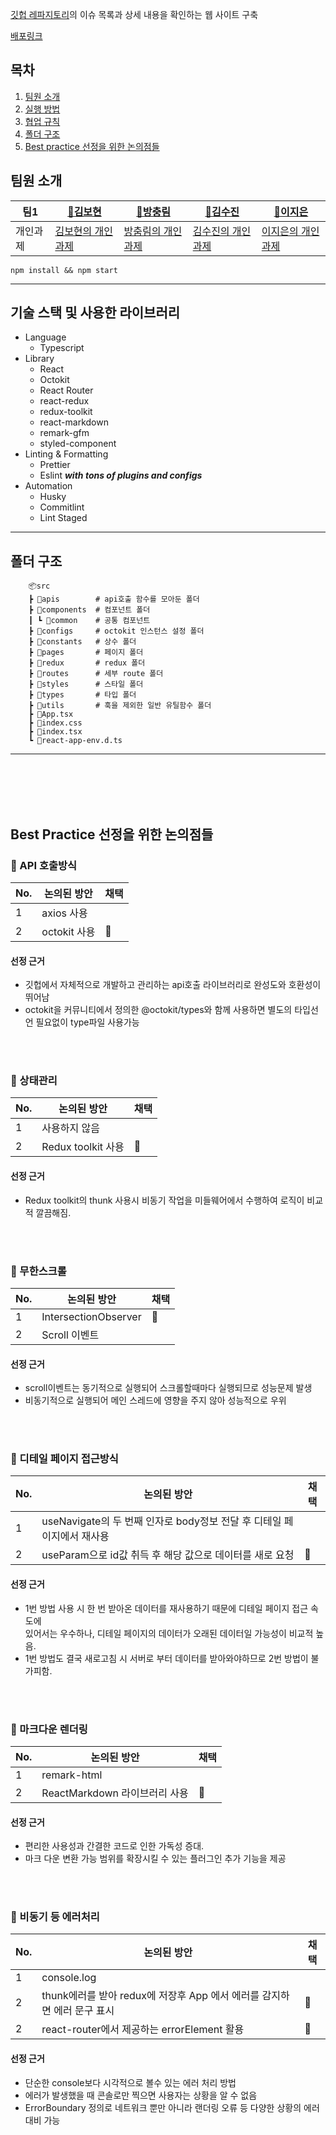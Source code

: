 [깃헙 레파지토리](https://github.com/facebook/react/issues)의 이슈 목록과 상세 내용을 확인하는 웹 사이트 구축

[배포링크]()

## 목차
1. [팀원 소개](#팀원-소개)
2. [실행 방법](#실행방법)
4. [협업 규칙](#협업을-위한-규칙)
5. [폴더 구조](#폴더-구조)
6. [Best practice 선정을 위한 논의점들](#best-practice-선정을-위한-논의점들)

## 팀원 소개

| 팀1 | [🐸김보현](https://github.com/BHyeonKim) | [🐶방충림](https://github.com/HWAHAEBANG) | [🐹김수진](https://github.com/notusing11) | [🐨이지은](https://github.com/jieeeun2) |
| --- | --- | --- | --- | --- |
| 개인과제 | [김보현의 개인과제](https://github.com/BHyeonKim/wanted-pre-onboarding-12-2-bohyeon) | [방춤림의 개인과제](https://github.com/HWAHAEBANG/pre-onboarding-12th-2) | [김수진의 개인과제](https://github.com/notusing11/react-issues) | [이지은의 개인과제](https://github.com/jieeeun2/pre-onboarding-12th-2-1) |

```
npm install && npm start
```

---

## **기술 스택 및 사용한 라이브러리**

- Language
  - Typescript
- Library
  - React
  - Octokit
  - React Router
  - react-redux
  - redux-toolkit
  - react-markdown
  - remark-gfm
  - styled-component
- Linting & Formatting
  - Prettier
  - Eslint ***with tons of plugins and configs***
- Automation
  - Husky
  - Commitlint
  - Lint Staged

---

## 폴더 구조

```
    📦src
    ┣ 📂apis        # api호출 함수를 모아둔 폴더
    ┣ 📂components  # 컴포넌트 폴더
    ┃ ┗ 📂common    # 공통 컴포넌트
    ┣ 📂configs     # octokit 인스턴스 설정 폴더
    ┣ 📂constants   # 상수 폴더
    ┣ 📂pages       # 페이지 폴더
    ┣ 📂redux       # redux 폴더
    ┣ 📂routes      # 세부 route 폴더
    ┣ 📂styles      # 스타일 폴더
    ┣ 📂types       # 타입 폴더
    ┣ 📂utils       # 훅을 제외한 일반 유틸함수 폴더
    ┣ 📜App.tsx
    ┣ 📜index.css
    ┣ 📜index.tsx
    ┗ 📜react-app-env.d.ts
```

---
<br/>
<br/>
<br/>
<br/>


## Best Practice 선정을 위한 논의점들
  
### 📌 API 호출방식 

| No. | 논의된 방안 | 채택 |
| --- | --- | --- |
| 1 | axios 사용 |  |
| 2 | octokit 사용 | 👑 |

#### 선정 근거
- 깃헙에서 자체적으로 개발하고 관리하는 api호출 라이브러리로 완성도와 호환성이 뛰어남
- octokit을 커뮤니티에서 정의한 @octokit/types와 함께 사용하면 별도의 타입선언 필요없이 type파일 사용가능

<br/>
<br/>

### 📌 상태관리

| No. | 논의된 방안 | 채택 |
| --- | --- | --- |
| 1 | 사용하지 않음 |  |
| 2 | Redux toolkit 사용 | 👑 |

#### 선정 근거
- Redux toolkit의 thunk 사용시 비동기 작업을 미들웨어에서 수행하여 로직이 비교적 깔끔해짐.


<br/>
<br/>


### 📌 무한스크롤

| No. | 논의된 방안 | 채택 |
| --- | --- | --- |
| 1 | IntersectionObserver | 👑 |
| 2 | Scroll 이벤트 |  |

#### 선정 근거
- scroll이벤트는 동기적으로 실행되어 스크롤할때마다 실행되므로 성능문제 발생
- 비동기적으로 실행되어 메인 스레드에 영향을 주지 않아 성능적으로 우위

<br/>
<br/>

### 📌 디테일 페이지 접근방식

| No. | 논의된 방안 | 채택 |
| --- | --- | --- |
| 1 | useNavigate의 두 번째 인자로 body정보 전달 후 디테일 페이지에서 재사용 |  |
| 2 | useParam으로 id값 취득 후 해당 값으로 데이터를 새로 요청 | 👑 |

#### 선정 근거
- 1번 방법 사용 시 한 번 받아온 데이터를 재사용하기 때문에 디테일 페이지 접근 속도에       
  있어서는 우수하나, 디테일 페이지의 데이터가 오래된 데이터일 가능성이 비교적 높음.
- 1번 방법도 결국 새로고침 시 서버로 부터 데이터를 받아와야하므로 2번 방법이 불가피함.


<br/>
<br/>

### 📌 마크다운 렌더링

| No. | 논의된 방안 | 채택 |
| --- | --- | --- |
| 1 | remark-html|  |
| 2 | ReactMarkdown 라이브러리 사용| 👑 |

#### 선정 근거
- 편리한 사용성과 간결한 코드로 인한 가독성 증대.
- 마크 다운 변환 가능 범위를 확장시킬 수 있는 플러그인 추가 기능을 제공

<br/>
<br/>



### 📌 비동기 등 에러처리

| No. | 논의된 방안 | 채택 |
| --- | --- | --- |
| 1 | console.log |  |
| 2 | thunk에러를 받아 redux에 저장후 App 에서 에러를 감지하면 에러 문구 표시 | 👑 |
| 2 | react-router에서 제공하는 errorElement 활용 | 👑 |

#### 선정 근거
- 단순한 console보다 시각적으로 볼수 있는 에러 처리 방법
- 에러가 발생했을 때 콘솔로만 찍으면 사용자는 상황을 알 수 없음
- ErrorBoundary 정의로 네트워크 뿐만 아니라 랜더링 오류 등 다양한 상황의 에러 대비 가능

<br/>
<br/>

